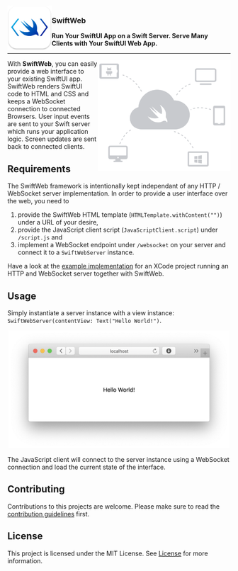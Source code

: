 <img align="left" alt="SwiftWeb logo" src="Images/swiftweb.png" width=100>

### SwiftWeb
**Run Your SwiftUI App on a Swift Server. Serve Many Clients with Your SwiftUI Web App.**

---

<img align="right" alt="SwiftWeb logo" src="Images/swiftweb-architecture.png" width=300>

With **SwiftWeb**, you can easily provide a web interface to your existing SwiftUI app. SwiftWeb renders SwiftUI code to HTML and CSS and keeps a WebSocket connection to connected Browsers. User input events are sent to your Swift server which runs your application logic. Screen updates are sent back to connected clients.

## Requirements

The SwiftWeb framework is intentionally kept independant of any HTTP / WebSocket server implementation. In order to provide a user interface over the web, you need to
1. provide the SwiftWeb HTML template (`HTMLTemplate.withContent("")`) under a URL of your desire,
2. provide the JavaScript client script (`JavaScriptClient.script`) under `/script.js` and
3. implement a WebSocket endpoint under `/websocket` on your server and connect it to a `SwiftWebServer` instance.

Have a look at the [example implementation](https://github.com/Apodini/SwiftWeb-Example) for an XCode project running an HTTP and WebSocket server together with SwiftWeb.

## Usage

Simply instantiate a server instance with a view instance: `SwiftWebServer(contentView: Text("Hello World!")`.

<p align="center">
<img alt="Hello World Screenshot" src="Images/helloworld-screenshot.png" width=500>
</p>

The JavaScript client will connect to the server instance using a WebSocket connection and load the current state of the interface.

## Contributing
Contributions to this projects are welcome. Please make sure to read the [contribution guidelines](https://github.com/Apodini/.github/blob/master/CONTRIBUTING.md) first.

## License
This project is licensed under the MIT License. See [License](https://github.com/Apodini/Template-Repository/blob/master/LICENSE) for more information.

